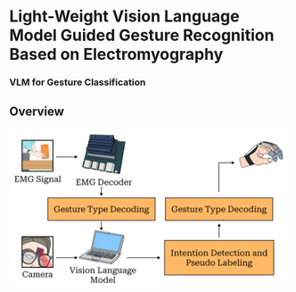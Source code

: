 # Light-Weight Vision Language Model Guided Gesture Recognition Based on Electromyography

### VLM for Gesture Classification

## Overview

<p align="center">
    <img src="images/1.png" style="max-width:500px">
</p>
